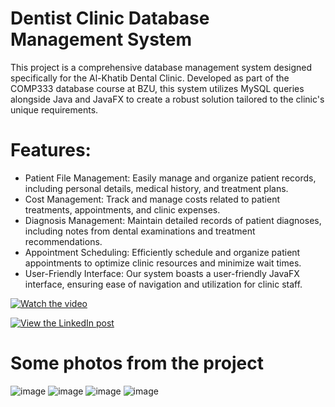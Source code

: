 # Dentist Clinic Database Management System
This project is a comprehensive database management system designed specifically for the Al-Khatib Dental Clinic. Developed as part of the COMP333 database course at BZU, this system utilizes MySQL queries alongside Java and JavaFX to create a robust solution tailored to the clinic's unique requirements.

# Features:
* Patient File Management: Easily manage and organize patient records, including personal details, medical history, and treatment plans.
* Cost Management: Track and manage costs related to patient treatments, appointments, and clinic expenses.
* Diagnosis Management: Maintain detailed records of patient diagnoses, including notes from dental examinations and treatment recommendations.
* Appointment Scheduling: Efficiently schedule and organize patient appointments to optimize clinic resources and minimize wait times.
* User-Friendly Interface: Our system boasts a user-friendly JavaFX interface, ensuring ease of navigation and utilization for clinic staff.

[![Watch the video](https://img.youtube.com/vi/VIDEO_ID_HERE/maxresdefault.jpg)](https://drive.google.com/file/d/1vLgTph5D78zLxZAKK4lugCpXQdMCItCs/preview)

[![View the LinkedIn post](https://img.shields.io/badge/LinkedIn-View%20Post-blue)](https://www.linkedin.com/feed/update/urn:li:activity:7176936492089384960/?commentUrn=urn%3Ali%3Acomment%3A(ugcPost%3A7176936234001289217%2C7176938120238534657)&dashCommentUrn=urn%3Ali%3Afsd_comment%3A(7176938120238534657%2Curn%3Ali%3AugcPost%3A7176936234001289217))

# Some photos from the project
![image](https://github.com/SalwaFayyad/DataBaseProject/assets/104863637/e220473e-286d-4ee0-974e-186ba51dcd4d)
![image](https://github.com/SalwaFayyad/DataBaseProject/assets/104863637/ebfd1379-c255-418d-a1bd-aba317769282)
![image](https://github.com/SalwaFayyad/DataBaseProject/assets/104863637/c4c7a542-5f72-4b3b-9912-f1750e170592)
![image](https://github.com/SalwaFayyad/DataBaseProject/assets/104863637/1d4cd6f6-2084-4e7b-adbe-18a2a923b7f5)
